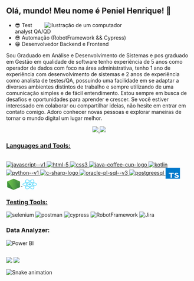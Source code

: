 ## Olá, mundo! Meu nome é <strong>Peniel Henrique</strong>! 👋

  
<img src="https://raw.githubusercontent.com/MicaelliMedeiros/micaellimedeiros/master/image/computer-illustration.png" alt="ilustração de um computador" min-width="400px" max-width="400px" width="400px" align="right">

<p align="left"> 

- 😎 Test analyst QA/QD 
- 😎 Automação (RobotFramework && Cypress)
- 😁 Desenvolvedor Backend e Frontend
  
 Sou Graduado em Análise e Desenvolvimento de Sistemas e pos graduado em Gestão em qualidade de software tenho experiência de 5 anos como 
operador de dados com foco na área administrativa, tenho 1 ano de experiência com desenvolvimento de sistemas e 2 anos
de experiência como analista de testes/QA, possuindo uma facilidade em se adaptar a diversos ambientes distintos de trabalho e sempre 
utilizando de uma comunicação simples e de fácil entendimento.
Estou sempre em busca de desafios e oportunidades para aprender e crescer. Se você estiver interessado em colaborar ou compartilhar ideias, 
não hesite em entrar em contato comigo. Adoro conhecer novas pessoas e explorar maneiras de tornar o mundo digital um lugar melhor.


<div align="center">
  <a href="https://github.com/Henrique-Arau">
  <img height="180em" src="https://github-readme-stats.vercel.app/api?username=Henrique-Arau&layout=compact&langs_count=7&theme=transparent"/>
  <img height="180em" src="https://github-readme-stats.vercel.app/api/top-langs/?username=Henrique-Arau&layout=compact&bg_color=000&border_color=30A3DC&title_color=E94D5F&text_color=FFF" />
 
</div>
  <h3 align="left">Languages and Tools:</h3>
  <div style="display: inline_block"><br>
  <img width="48" height="48" src="https://img.icons8.com/color/48/javascript--v1.png" alt="javascript--v1"/>
  <img width="48" height="48" src="https://img.icons8.com/fluency/48/html-5.png" alt="html-5"/>
  <img width="100" height="100" src="https://img.icons8.com/plasticine/100/css3.png" alt="css3"/>
  <img width="64" height="64" src="https://img.icons8.com/nolan/64/java-coffee-cup-logo.png" alt="java-coffee-cup-logo"/>
  <img width="48" height="48" src="https://img.icons8.com/color/48/kotlin.png" alt="kotlin"/>  
  <img width="48" height="48" src="https://img.icons8.com/color/48/python--v1.png" alt="python--v1"/>
  <img width="64" height="64" src="https://img.icons8.com/nolan/64/c-sharp-logo.png" alt="c-sharp-logo"/>
  <img width="100" height="100" src="https://img.icons8.com/plasticine/100/oracle-pl-sql--v3.png" alt="oracle-pl-sql--v3"/>
  <img width="48" height="48" src="https://img.icons8.com/color/48/postgreesql.png" alt="postgreesql"/>
  <img align="center" alt="Neilton-CSS" height="30" width="40" src="https://raw.githubusercontent.com/devicons/devicon/master/icons/typescript/typescript-original.svg">
  <img align="center" alt="Neilton-CSS" height="30" width="40" src="https://raw.githubusercontent.com/devicons/devicon/master/icons/nodejs/nodejs-original.svg">
  <img align="center" alt="Neilton-Js" height="30" width="40" src="https://raw.githubusercontent.com/devicons/devicon/master/icons/react/react-original.svg">
   
  <h3 align="left">Testing Tools:</h3>
  
</a> <img alt="selenium" height="40" width="40" src="https://upload.wikimedia.org/wikipedia/commons/d/d5/Selenium_Logo.png">
</a>  <img alt="postman" height="40" width="40" src="https://www.svgrepo.com/download/354202/postman-icon.svg">
</a> <img alt="cypress" height="40" width="40" src="https://asset.brandfetch.io/idIq_kF0rb/idv3zwmSiY.jpeg">
</a>  <img alt="RobotFramework" height="40" width="40" src="https://www.svgrepo.com/download/374049/robotframework.svg">
</a>  <img alt="Jira" height="40" width="40" src="https://www.svgrepo.com/download/376328/jira.svg">



  <h3 align="left">Data Analyzer:</h3>
  
<img width="64" height="64" src="https://img.icons8.com/fluency/48/power-bi-2021.png" alt="Power BI"/>
</div>
  
  ##
  
  <div> 
  <a href="https://www.youtube.com/channel/UC-Dqvw_APzXEAk6gY5AYflA" target="_blank"><img src="https://img.shields.io/badge/YouTube-FF0000?style=for-the-badge&logo=youtube&logoColor=white" target="_blank"></a>
  <a href="https://www.linkedin.com/in/peniel-henrique-do-carmo-ara%C3%BAjo-67b322129" target="_blank"><img src="https://img.shields.io/badge/-LinkedIn-%230077B5?style=for-the-badge&logo=linkedin&logoColor=white" target="_blank"></a> 
  
  ![Snake animation](https://github.com/Henrique-Arau/Henrique-Arau/blob/output/github-contribution-grid-snake.svg)

  
</div>



